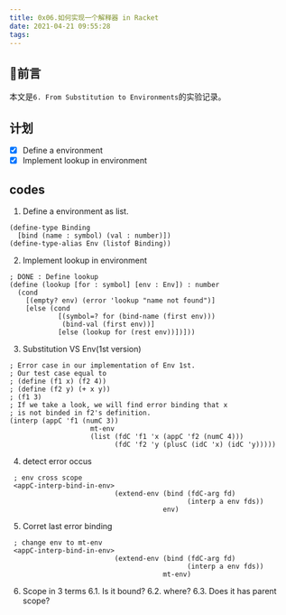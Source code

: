 ```yaml
---
title: 0x06.如何实现一个解释器 in Racket
date: 2021-04-21 09:55:28
tags:
---
```


## 前言
本文是`6. From Substitution to Environments`的实验记录。

## 计划
- [x] Define a environment
- [x] Implement lookup in environment

## codes
1. Define a environment as list.
```Racket
(define-type Binding
  [bind (name : symbol) (val : number)])
(define-type-alias Env (listof Binding))
```

2. Implement lookup in environment
```Racket
; DONE : Define lookup
(define (lookup [for : symbol] [env : Env]) : number
  (cond
    [(empty? env) (error 'lookup "name not found")]
    [else (cond
            [(symbol=? for (bind-name (first env)))
             (bind-val (first env))]
            [else (lookup for (rest env))])]))
```

3. Substitution VS Env(1st version)
```Racket
; Error case in our implementation of Env 1st.
; Our test case equal to
; (define (f1 x) (f2 4))
; (define (f2 y) (+ x y))
; (f1 3)
; If we take a look, we will find error binding that x 
; is not binded in f2's definition.
(interp (appC 'f1 (numC 3))
                    mt-env
                    (list (fdC 'f1 'x (appC 'f2 (numC 4)))
                          (fdC 'f2 'y (plusC (idC 'x) (idC 'y)))))
```
4. detect error occus
```Racket
 ; env cross scope
 <appC-interp-bind-in-env>
                          (extend-env (bind (fdC-arg fd)
                                            (interp a env fds))
                                      env)
```
5. Corret last error binding
```Racket
 ; change env to mt-env
 <appC-interp-bind-in-env>
                          (extend-env (bind (fdC-arg fd)
                                            (interp a env fds))
                                      mt-env)
```
6. Scope in 3 terms
6.1. Is it bound?
6.2. where?
6.3. Does it has parent scope?
